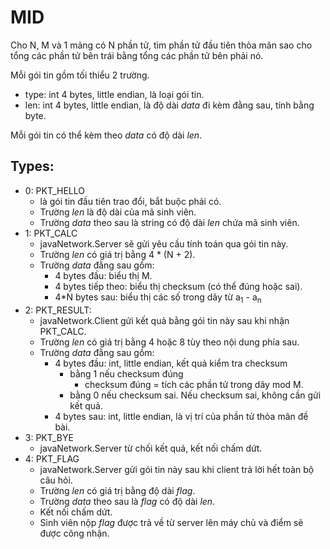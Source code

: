 # MID

Cho N, M và 1 mảng có N phần tử, tìm phần tử đầu tiên thỏa mãn sao cho tổng các phần tử bên trái bằng tổng các phần tử bên phải nó.

Mỗi gói tin gồm tối thiểu 2 trường.
- type: int 4 bytes, little endian, là loại gói tin.
- len: int 4 bytes, little endian, là độ dài *data* đi kèm đằng sau, tính bằng byte.

Mỗi gói tin có thể kèm theo *data* có độ dài *len*.

## Types:
- 0: PKT_HELLO
  - là gói tin đầu tiên trao đổi, bắt buộc phải có.
  - Trường *len* là độ dài của mã sinh viên.
  - Trường *data* theo sau là string có độ dài *len* chứa mã sinh viên.
- 1: PKT_CALC
  - javaNetwork.Server sẽ gửi yêu cầu tính toán qua gói tin này.
  - Trường *len* có giá trị bằng 4 * (N + 2).
  - Trường *data* đằng sau gồm:
    - 4 bytes đầu: biểu thị M.
    - 4 bytes tiếp theo: biểu thị checksum (có thể đúng hoặc sai).
    - 4*N bytes sau: biểu thị các số trong dãy từ a<sub>1</sub> - a<sub>n</sub>
- 2: PKT_RESULT:
  - javaNetwork.Client gửi kết quả bằng gói tin này sau khi nhận PKT_CALC.
  - Trường *len* có giá trị bằng 4 hoặc 8 tùy theo nội dung phía sau.
  - Trường *data* đằng sau gồm:
    - 4 bytes đầu: int, little endian, kết quả kiểm tra checksum
      - bằng 1 nếu checksum đúng
        - checksum đúng = tích các phần tử trong dãy mod M.
      - bằng 0 nếu checksum sai. Nếu checksum sai, không cần gửi kết quả.
    - 4 bytes sau: int, little endian, là vị trí của phần tử thỏa mãn đề bài.
- 3: PKT_BYE
  - javaNetwork.Server từ chối kết quả, kết nối chấm dứt.
- 4: PKT_FLAG
  - javaNetwork.Server gửi gói tin này sau khi client trả lời hết toàn bộ câu hỏi.
  - Trường *len* có giá trị bằng độ dài *flag*.
  - Trường *data* theo sau là *flag* có độ dài *len*.
  - Kết nối chấm dứt.
  - Sinh viên nộp *flag* được trả về từ server lên máy chủ và điểm sẽ được công nhận.

